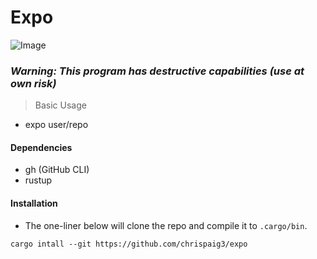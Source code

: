 # Expo

![Image](https://github.com/user-attachments/assets/a3f1f574-c9f9-4caf-9573-9ac29594a53f)

### ***Warning: This program has destructive capabilities (use at own risk)***

> Basic Usage

- expo user/repo

#### Dependencies
- gh (GitHub CLI)
- rustup

#### Installation
- The one-liner below will clone the repo and compile it to `.cargo/bin`.
```
cargo intall --git https://github.com/chrispaig3/expo
```
